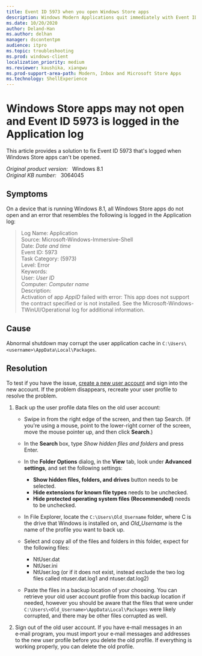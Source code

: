 ```yaml
---
title: Event ID 5973 when you open Windows Store apps
description: Windows Modern Applications quit immediately with Event ID 5973.
ms.date: 10/20/2020
author: Deland-Han
ms.author: delhan
manager: dscontentpm
audience: itpro
ms.topic: troubleshooting
ms.prod: windows-client
localization_priority: medium
ms.reviewer: kaushika, xiangwu
ms.prod-support-area-path: Modern, Inbox and Microsoft Store Apps
ms.technology: ShellExperience
---
```

# Windows Store apps may not open and Event ID 5973 is logged in the Application log

This article provides a solution to fix Event ID 5973 that's logged when Windows Store apps can't be opened.

_Original product version:_ &nbsp; Windows 8.1  
_Original KB number:_ &nbsp; 3064045

## Symptoms

On a device that is running Windows 8.1, all Windows Store apps do not open and an error that resembles the following is logged in the Application log:

> Log Name: Application  
Source: Microsoft-Windows-Immersive-Shell  
Date: *Date and time*  
Event ID: 5973  
Task Category: (5973)  
Level: Error  
Keywords:  
User: *User ID*  
Computer: *Computer name*  
Description:  
Activation of app *AppID* failed with error: This app does not support the contract specified or is not installed. See the Microsoft-Windows-TWinUI/Operational log for additional information.

## Cause

Abnormal shutdown may corrupt the user application cache in `C:\Users\<username>\AppData\Local\Packages`.

## Resolution

To test if you have the issue, [create a new user account](/windows/create-a-user-account-in-windows-4fac6fd5-74c0-9737-69b8-6e77e00422dc) and sign into the new account. If the problem disappears, recreate your user profile to resolve the problem.

1. Back up the user profile data files on the old user account:

    - Swipe in from the right edge of the screen, and then tap Search. (If you're using a mouse, point to the lower-right corner of the screen, move the mouse pointer up, and then click **Search**.)
    - In the **Search** box, type *Show hidden files and folders* and press Enter.
    - In the **Folder Options** dialog, in the **View** tab, look under **Advanced settings**, and set the following settings:
      - **Show hidden files, folders, and drives** button needs to be selected.
      - **Hide extensions for known file types** needs to be unchecked.
      - **Hide protected operating system files (Recommended)** needs to be unchecked.

    - In File Explorer, locate the `C:\Users\Old_Username` folder, where C is the drive that Windows is installed on, and *Old_Username* is the name of the profile you want to back up.

    - Select and copy all of the files and folders in this folder, expect for the following files:
      - NtUser.dat
      - NtUser.ini
      - NtUser.log (or if it does not exist, instead exclude the two log files called ntuser.dat.log1 and ntuser.dat.log2)

    - Paste the files in a backup location of your choosing. You can retrieve your old user account profile from this backup location if needed, however you should be aware that the files that were under `C:\Users\<Old_Username>\AppData\Local\Packages` were likely corrupted, and there may be other files corrupted as well.

2. Sign out of the old user account. If you have e‑mail messages in an e‑mail program, you must import your e‑mail messages and addresses to the new user profile before you delete the old profile. If everything is working properly, you can delete the old profile.
